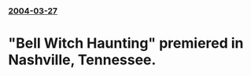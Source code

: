 ### [2004-03-27](/news/2004/03/27/index.md)

#  "Bell Witch Haunting" premiered in Nashville, Tennessee.



